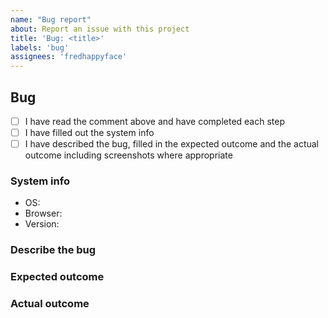```yaml
---
name: "Bug report"
about: Report an issue with this project
title: 'Bug: <title>'
labels: 'bug'
assignees: 'fredhappyface'
---
```


<!--
# Issue template

Thanks for opening an issue. Be sure to fill in the template

## Step one - Check for duplicated issues

Have you searched for this issue or similar issue? Be sure to searched closed
issues too. If you find an issue and have anything to add, please do

## Step two - Create a suitable title

Aim to provide a descriptive title. eg. a title such as 'Bug: searching foo
causes crash' would be preferred to 'crash'

Start the title with the type of issue: Question|Bug|Feature

## Step three - Fill out the template below

Delete unused headers

-->

## Bug

- [ ] I have read the comment above and have completed each step
- [ ] I have filled out the system info
- [ ] I have described the bug, filled in the expected outcome and the actual
outcome including screenshots where appropriate

### System info

- OS: <!-- Do uname -a if on linux -->
- Browser: <!-- If applicable -->
- Version:

### Describe the bug

### Expected outcome

### Actual outcome
